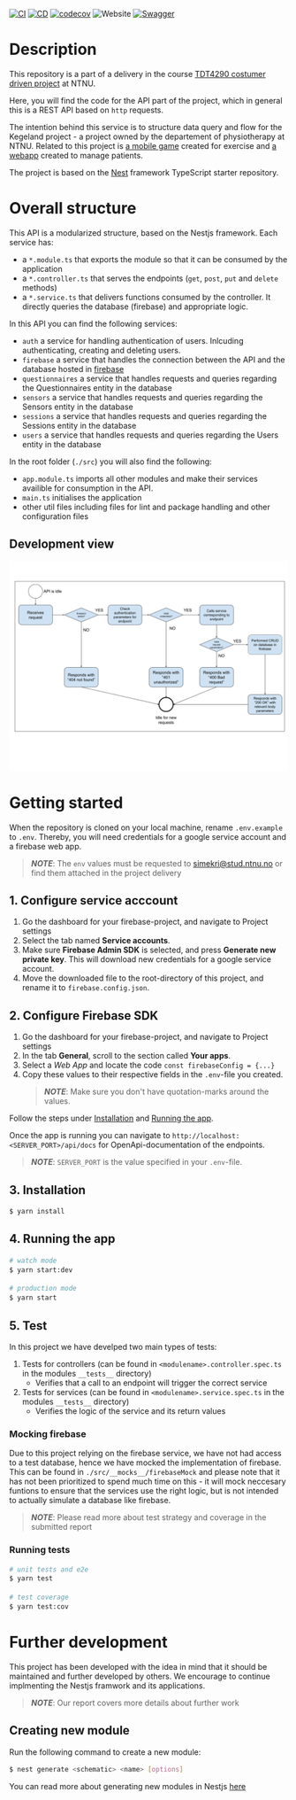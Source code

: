 [![CI](https://github.com/TDT4290-Gruppe-10/kegeland-api/actions/workflows/on-pull-request.yml/badge.svg)](https://github.com/TDT4290-Gruppe-10/kegeland-api/actions/workflows/on-pull-request.yml)
[![CD](https://github.com/TDT4290-Gruppe-10/kegeland-api/actions/workflows/on-push.yml/badge.svg)](https://github.com/TDT4290-Gruppe-10/kegeland-api/actions/workflows/on-push.yml)
[![codecov](https://codecov.io/gh/TDT4290-Gruppe-10/kegeland-api/branch/main/graph/badge.svg?token=WNR65GN461)](https://codecov.io/gh/TDT4290-Gruppe-10/kegeland-api)
![Website](https://img.shields.io/website?down_color=red&down_message=error&label=Heroku&logo=heroku&logoColor=orange&up_message=ok&url=https%3A%2F%2Ftdt4290-api.herokuapp.com%2Fapi%2Fhealth)
[![Swagger](https://img.shields.io/badge/-OpenAPI%20Docs-gray?logo=swagger)](https://tdt4290-api.herokuapp.com/api/docs)

# Description

This repository is a part of a delivery in the course [TDT4290 costumer driven project](https://www.ntnu.no/studier/emner/TDT4290/2017/1#tab=omEmnet) at NTNU.

Here, you will find the code for the API part of the project, which in general this is a REST API based on `http` requests.

The intention behind this service is to structure data query and flow for the Kegeland project - a project owned by the departement of physiotherapy at NTNU. Related to this project is [a mobile game](https://github.com/TDT4290-Gruppe-10/kegeland-app) created for exercise and [a webapp](https://github.com/TDT4290-Gruppe-10/kegeland-frontend) created to manage patients.

The project is based on the [Nest](https://github.com/nestjs/nest) framework TypeScript starter repository.

# Overall structure

This API is a modularized structure, based on the Nestjs framework.
Each service has:

- a `*.module.ts` that exports the module so that it can be consumed by the application
- a `*.controller.ts` that serves the endpoints (`get`, `post`, `put` and `delete` methods)
- a `*.service.ts` that delivers functions consumed by the controller. It directly queries the database (firebase) and appropriate logic.

In this API you can find the following services:

- `auth` a service for handling authentication of users. Inlcuding authenticating, creating and deleting users.
- `firebase` a service that handles the connection between the API and the database hosted in [firebase](https://firebase.google.com/)
- `questionnaires` a service that handles requests and queries regarding the Questionnaires entity in the database
- `sensors` a service that handles requests and queries regarding the Sensors entity in the database
- `sessions` a service that handles requests and queries regarding the Sessions entity in the database
- `users` a service that handles requests and queries regarding the Users entity in the database

In the root folder (`./src`) you will also find the following:

- `app.module.ts` imports all other modules and make their services availible for consumption in the API.
- `main.ts` initialises the application
- other util files including files for lint and package handling and other configuration files

## Development view

<img src="resources/0 Main document (1).svg">

# Getting started

When the repository is cloned on your local machine, rename `.env.example` to `.env`. Thereby, you will need credentials for a google service account and a firebase web app.

> **_NOTE_**: The `env` values must be requested to simekri@stud.ntnu.no or find them attached in the project delivery

## 1. Configure service acccount

1. Go the dashboard for your firebase-project, and navigate to Project settings
2. Select the tab named **Service accounts**.
3. Make sure **Firebase Admin SDK** is selected, and press **Generate new private key**. This will download new credentials for a google service account.
4. Move the downloaded file to the root-directory of this project, and rename it to `firebase.config.json`.

## 2. Configure Firebase SDK

1. Go the dashboard for your firebase-project, and navigate to Project settings
2. In the tab **General**, scroll to the section called **Your apps**.
3. Select a _Web App_ and locate the code `const firebaseConfig = {...}`
4. Copy these values to their respective fields in the `.env`-file you created.
   > **_NOTE_**: Make sure you don't have quotation-marks around the values.

Follow the steps under [Installation](#installation) and [Running the app](#running-the-app).

Once the app is running you can navigate to `http://localhost:<SERVER_PORT>/api/docs` for OpenApi-documentation of the endpoints.

> **_NOTE_**: `SERVER_PORT` is the value specified in your `.env`-file.

## 3. Installation

```bash
$ yarn install
```

## 4. Running the app

```bash
# watch mode
$ yarn start:dev

# production mode
$ yarn start
```

## 5. Test

In this project we have develped two main types of tests:

1. Tests for controllers (can be found in `<modulename>.controller.spec.ts` in the modules `__tests__` directory)
   - Verifies that a call to an endpoint will trigger the correct service
2. Tests for services (can be found in `<modulename>.service.spec.ts` in the modules `__tests__` directory)
   - Verifies the logic of the service and its return values

### Mocking firebase

Due to this project relying on the firebase service, we have not had access to a test database, hence we have mocked the implementation of firebase. This can be found in `./src/__mocks__/firebaseMock` and please note that it has not been prioritized to spend much time on this - it will mock neccesary funtions to ensure that the services use the right logic, but is not intended to actually simulate a database like firebase.

> **_NOTE_**: Please read more about test strategy and coverage in the submitted report

### Running tests

```bash
# unit tests and e2e
$ yarn test

# test coverage
$ yarn test:cov
```

# Further development

This project has been developed with the idea in mind that it should be maintained and further developed by others.
We encourage to continue implmenting the Nestjs framwork and its applications.

> **_NOTE_**: Our report covers more details about further work

## Creating new module

Run the following command to create a new module:

```bash
$ nest generate <schematic> <name> [options]
```

You can read more about generating new modules in Nestjs [here](https://docs.nestjs.com/cli/usages#nest-generate)
